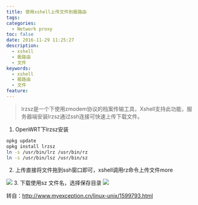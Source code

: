 ```yaml
---
title: 使用xshell上传文件到极路由
tags:
categories:
  - Network proxy
toc: false
date: 2016-11-29 11:25:27
description: 
  - xshell
  - 极路由
  - 文件
keywords:
  - xshell
  - 极路由
  - 文件
feature:
---
```


>lrzsz是一个下使用zmodem协议的档案传输工具，Xshell支持此功能，服务器端安装lrzsz通过ssh连接可快速上传下载文件。

1. OpenWRT下lrzsz安装
``` bash
opkg update
opkg install lrzsz
ln -s /usr/bin/lrz /usr/bin/rz
ln -s /usr/bin/lsz /usr/bin/sz
```
2. 上传直接将文件拖到ssh窗口即可，xshell调用rz命令上传文件more
<!-- more -->
![](http://www.myexception.cn/img/2014/03/21/105658476.png)
3. 下载使用sz 文件名，选择保存目录
![](http://www.myexception.cn/img/2014/03/21/105658477.png)

转自：http://www.myexception.cn/linux-unix/1599793.html
